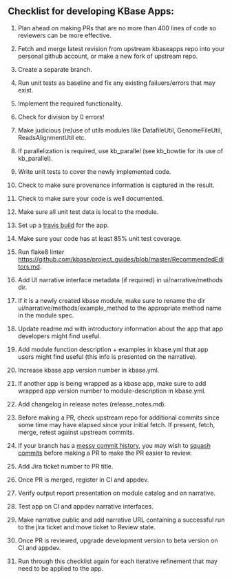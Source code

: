 Checklist for developing KBase Apps:
------------------------------------

1. Plan ahead on making PRs that are no more than 400 lines of code so reviewers can be more effective.

2. Fetch and merge latest revision from upstream kbaseapps repo into your personal github account, or make a new fork of upstream repo.

3. Create a separate branch.

4. Run unit tests as baseline and fix any existing failuers/errors that may exist.

5. Implement the required functionality.

6. Check for division by 0 errors!

7. Make judicious (re)use of utils modules like DatafileUtil, GenomeFileUtil, ReadsAlignmentUtil etc. 

8. If parallelization is required, use kb_parallel (see kb_bowtie for its use of kb_parallel).

9. Write unit tests to cover the newly implemented code.

10. Check to make sure provenance information is captured in the result.

11. Check to make sure your code is well documented.

12.  Make sure all unit test data is local to the module.

13.  Set up a [travis build](/travis.md) for the app.

14. Make sure your code has at least 85% unit test coverage.

15. Run flake8 linter https://github.com/kbase/project_guides/blob/master/RecommendedEditors.md.

16. Add UI narrative interface metadata (if required) in ui/narrative/methods dir.

17. If it is a newly created kbase module, make sure to rename the dir ui/narrative/methods/example_method to the appropriate method name in the module spec.

18. Update readme.md with introductory information about the app that app developers might find useful.

19. Add module function description + examples in kbase.yml that app users might find useful (this info is presented on the narrative).

20. Increase kbase app version number in kbase.yml.

21. If another app is being wrapped as a kbase app, make sure to add wrapped app version number to module-description in kbase.yml.

22. Add changelog in release notes (release_notes.md).

23. Before making a PR, check upstream repo for additional commits since some time may have elapsed since your initial fetch. If present, fetch, merge, retest against upstream commits.

24. If your branch has a [messy commit history](https://github.com/blog/2141-squash-your-commits), you may wish to [squash commits](https://makandracards.com/makandra/527-squash-several-git-commits-into-a-single-commit) before making a PR to make the PR easier to review.

25. Add Jira ticket number to PR title.

26. Once PR is merged, register in CI and appdev.

27. Verify output report presentation on module catalog and on narrative.

28. Test app on CI and appdev narrative interfaces.

29. Make narrative public and add narrative URL containing a successful run to the jira ticket and move ticket to Review state.

30. Once PR is reviewed, upgrade development version to beta version on CI and appdev.

31. Run through this checklist again for each iterative refinement that may need to be applied to the app.

